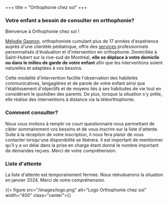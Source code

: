 +++
title = "Orthophonie chez soi"
+++

### Votre enfant a besoin de consulter en orthophonie?

Bienvenue à Orthophonie chez soi !

[Mélodie Gagnon](/apropos/ "À propos de Mélodie Gagnon"), orthophoniste cumulant plus de 17 années d'expérience auprès d'une clientèle pédiatrique, offre des [services](/services/ "Liste et description des services offerts") professionnels personnalisés d'évaluation et d'intervention en orthophonie.  Domiciliée à Saint-Hubert sur la rive-sud de Montréal, **elle se déplace à votre domicile ou dans le milieu de garde de votre enfant** afin que les interventions soient naturelles et adaptées à vos besoins.

Cette modalité d'intervention facilite l'observation des habiletés communicatives, langagières et de parole de votre enfant ainsi que l'établissement d'objectifs et de moyens liés à ses habitudes de vie tout en considérant le quotidien des parents. De plus, lorsque la situation s'y prête, elle réalise des interventions à distance via la téléorthophonie.

### Comment consulter?

Nous vous invitons à remplir ce court questionnaire nous permettant de cibler sommairement vos besoins et de vous inscrire sur la liste d'attente. Suite à la réception de votre inscription, il nous fera plaisir de vous contacter lorsqu'une disponibilité se libérera.  Il est important de mentionner qu'il y a un délai dans la prise en charge étant donné le nombre important de demandes reçues. Merci de votre compréhension.

### Liste d'attente

La liste d'attente est temporairement fermée.  Nous réévaluerons la situation en janvier 2024.  Merci de votre compréhension.

{{< figure src="/images/logo.png" alt="Logo Orthophonie chez soi" width="400" class="center">}}
